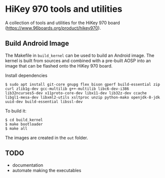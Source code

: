 # HiKey 970 tools and utilities

A collection of tools and utilities for the HiKey 970 board (https://www.96boards.org/product/hikey970).

## Build Android Image

The Makefile in `build_kernel` can be used to build an Android image. The kernel is built from sources and combined with a pre-built AOSP into an image that can be flashed onto the HiKey 970 board.

Install dependencies

```
$ sudo apt install git-core gnupg flex bison gperf build-essential zip curl zlib1g-dev gcc-multilib g++-multilib libc6-dev-i386 lib32ncurses5-dev x11proto-core-dev libx11-dev lib32z-dev ccache libgl1-mesa-dev libxml2-utils xsltproc unzip python-mako openjdk-8-jdk uuid-dev build-essential libssl-dev
```

To build it:

```
$ cd build_kernel
$ make bootloader
$ make all
```

The images are created in the `out` folder.

## TODO

* documentation
* automate making the executables
